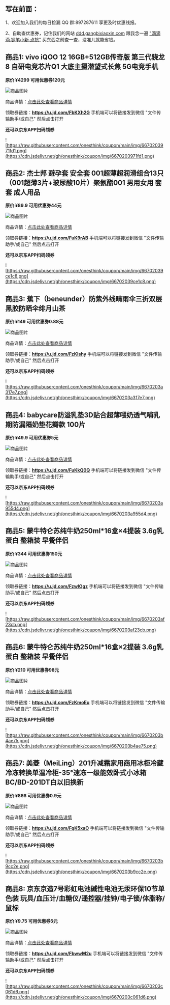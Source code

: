 ## 写在前面：

1、欢迎加入我们的每日捡漏 QQ 群:897287611 享更及时优惠线报。

2、自助查优惠券，记住我们的网站 [ddd.gangbixiaoxin.com](https://ddd.gangbixiaoxin.com) 跟我念一遍 ["滴滴滴.钢笔小新.点抗"](https://ddd.gangbixiaoxin.com) 买东西之前查一查，没准儿就能省钱。

## 商品1: vivo iQOO 12 16GB+512GB传奇版 第三代骁龙 8 自研电竞芯片Q1 大底主摄潜望式长焦 5G电竞手机

**原价 ¥4299 可用优惠券120元**

![商品图片](http://img14.360buyimg.com/n1/jfs/t1/229398/10/20812/75621/666d4fbdF86d8279c/85c0e019be9ec8aa.jpg)

商品详情：[点击此处查看商品详情](https://union-click.jd.com/jdc?e=1003156031&amp;p=JF8BAR8JK1olXwMLUlZYAU8fBl8IGloUWwYCXFhUAUonRzBQRQQlBENHFRxWFlVPRjtUBABAQlRcCEBdCUoWBW8IE10cVAcdDRsBVXsUczZtfQgQOWZGKjojbU8fQRx-XRtlUQoyVW5eCUsQCmkPHVIQbQdSVQ5cWEpHAl8IG2tGM9OJyYngqJ-IkLizv4yw0gYyVW5dDkseBGwNGl8VWAQBZF5VD3vArtfdkerA1b_WytaKsezCitPchdMlbTYBZF5cCUkXB2gJGVslbQYyV24DZkpEBW0JSAwUM1tLDBgIQU4UbWcPGl0SXAMDZFxcCUkVM184HBhmBEABKiE1di9uCjYIXCNRAnt7XSUDZkleUTRabjpLAVB4NjkmYxBjB18IKw)

领取券链接：**https://u.jd.com/FbKXh2G** 手机端可以将链接发到微信 "文件传输助手/或自己" 然后点击打开

**还可以京东APP扫码领券**

![https://raw.githubusercontent.com/onesthink/coupon/main/img/6670203971fd1.png](https://cdn.jsdelivr.net/gh/onesthink/coupon/img/6670203971fd1.png)

## 商品2: 杰士邦 避孕套 安全套 001超薄超润滑组合13只（001超薄3片+玻尿酸10片）聚氨酯001 男用女用 套套 成人用品

**原价 ¥89.9 可用优惠券44元**

![商品图片](http://img14.360buyimg.com/n1/jfs/t1/194975/35/44691/101637/666fae82F1631ec3f/85c360ef457232e8.jpg)

商品详情：[点击此处查看商品详情](https://union-click.jd.com/jdc?e=1003156031&amp;p=JF8BAR4JK1olXwMKVV5YCUMXBl8IGloUWAUDUFtVDkInRzBQRQQlBENHFRxWFlVPRjtUBABAQlRcCEBdCUoWBmwJH14dWw8dDRsBVXt1RWpwexx3NWZmLgQgfC1zV2Z7bV5lUQoyVW5eCUsQCmkPHVIQbQdSVQ5cWEpHAl8IG2tGM9Gu1YrPkpOklLqBh4-_0TYDZF5bCEIQAGoLE10XWQ4yVFZaOJy6u7qCqo6d5NKc3Inkr56ev7uWk2slbQUyVF9cCksTBG4KG2slXTYBZAAzCRgSVGgLHQ97AE9aEgVaT0N5C2kIGFsVXw4yVl9cCkknM18MGysTOUVQFRwFThseVw1URTpRL1BnVwwzChBNCxRTbAZ1CXFbHVcqXkwXM284)

领取券链接：**https://u.jd.com/FuK9rAB** 手机端可以将链接发到微信 "文件传输助手/或自己" 然后点击打开

**还可以京东APP扫码领券**

![https://raw.githubusercontent.com/onesthink/coupon/main/img/66702039ce1c8.png](https://cdn.jsdelivr.net/gh/onesthink/coupon/img/66702039ce1c8.png)

## 商品3: 蕉下（beneunder）防紫外线晴雨伞三折双层黑胶防晒伞绯月山茶

**原价 ¥149 可用优惠券0.88元**

![商品图片](http://img14.360buyimg.com/n1/jfs/t1/234618/10/20604/77467/666c6b53Fb9fa683a/6ef330967a5fc071.jpg)

商品详情：[点击此处查看商品详情](https://union-click.jd.com/jdc?e=1003156031&amp;p=JF8BARkJK1olXwMKVVhUC0MUBF8IGloUXAcEXFdYCkwnRzBQRQQlBENHFRxWFlVPRjtUBABAQlRcCEBdCUoWAm4OE1IQXwEdDRsBVXtMCzVqcgRVOGN_Uzc-VhtMdRhyQRBlUQoyVW5eCUsQCmkPHVIQbQdSVQ5cWEpHAl8IG2tDMwYDVV9cCUIXAGw4GmsVWwYLU11YCEwRAmsLK1sdWjbV-eaIgvrCi9bchdPC5KHX3eKJlsMnM18LK1sUXAQCUFlcCksnM284GGtLMwdRUl1YXEJEbTJBQx1DCVVcOlZbCEoUBWwBK1kUXAQAZG5tUy98BxdJRF0cOwZdE1s9aSBOSG8IGlJ3MwQGV1odXgoUUwRvXw1tDg8AXG5dOA)

领取券链接：**https://u.jd.com/FzKlshy** 手机端可以将链接发到微信 "文件传输助手/或自己" 然后点击打开

**还可以京东APP扫码领券**

![https://raw.githubusercontent.com/onesthink/coupon/main/img/6670203a317e7.png](https://cdn.jsdelivr.net/gh/onesthink/coupon/img/6670203a317e7.png)

## 商品4: babycare防溢乳垫3D贴合超薄喂奶透气哺乳期防漏隔奶垫花瓣款 100片

**原价 ¥49.9 可用优惠券5元**

![商品图片](http://img14.360buyimg.com/n1/jfs/t1/235040/17/19965/58262/666fccb7F3a14594a/de6ee2852d7d232a.jpg)

商品详情：[点击此处查看商品详情](https://union-click.jd.com/jdc?e=1003156031&amp;p=JF8BAR4JK1olXwMLXFhcDEkTBV8IGloUXAcKU19UCkonRzBQRQQlBENHFRxWFlVPRjtUBABAQlRcCEBdCUoWAm4AHFocXwcdDRsBVXt-eWlOZwlMGWNmFAJUDwJEShljbV1lUQoyVW5eCUsQCmkPHVIQbQdSVQ5cWEpHAl8IG2tXM1VSBxYPWAhDbbi3go-d0zYDZF5bCEIQAGoKGlscWAIyVFZaOJy6u7qCqo6d5NKc3Inkr56ev7uWk2slbQUyVF9cCksTBG4KG2slXTYBZAAzCRgRAW8NHFh7AE9aEgUNWkp5C2gIG1kVVQYyVl9cCkknM19VcFlVDWBVJBs0cRtPQC5RfQYdJEF9EV4zChcefmZsEj9DVW8GKlklbA90M284)

领取券链接：**https://u.jd.com/FuKkQ0Q** 手机端可以将链接发到微信 "文件传输助手/或自己" 然后点击打开

**还可以京东APP扫码领券**

![https://raw.githubusercontent.com/onesthink/coupon/main/img/6670203a955d4.png](https://cdn.jsdelivr.net/gh/onesthink/coupon/img/6670203a955d4.png)

## 商品5: 蒙牛特仑苏纯牛奶250ml*16盒×4提装 3.6g乳蛋白 整箱装 早餐伴侣

**原价 ¥344 可用优惠券150元**

![商品图片](http://img14.360buyimg.com/n1/jfs/t1/173462/31/47041/211420/664564c7Fcccab147/525eb9f54a054f63.jpg)

商品详情：[点击此处查看商品详情](https://union-click.jd.com/jdc?e=1003156031&amp;p=JF8BARkJK1olXwMKVFpbCEoQBV8IGloVXgUDV1hbAUInRzBQRQQlBENHFRxWFlVPRjtUBABAQlRcCEBdCUoXAGwJGF0TVA8dDRsBVXsVWDNVHhN2HmVcBCw1CVEUWG5qbwxTUQoyVW5eCUsQCmkPHVIQbQdSVQ5cWEpHAl8IG2tDMwYDVV9cCE4eAm04GmsVWwYLU11YCkoSBWYLK1sdWjbV-eaIgvrCi9bchdPC5KHX3eKJlsMnM18LK1sUXAQCUFlcCksnM284GGtLMwdRUlxcWxwVbTJBQx1OD1tbOlZaCEoQAm0JK1kUXAQAZG5tfjNeVjNMcgdMLWMAVgsaQTJSUQp3clIQMwRwMyUjTQNeeRlXQxgSP2BgVm5dOA)

领取券链接：**https://u.jd.com/FzwIOgz** 手机端可以将链接发到微信 "文件传输助手/或自己" 然后点击打开

**还可以京东APP扫码领券**

![https://raw.githubusercontent.com/onesthink/coupon/main/img/6670203af23cb.png](https://cdn.jsdelivr.net/gh/onesthink/coupon/img/6670203af23cb.png)

## 商品6: 蒙牛特仑苏纯牛奶250ml*16盒×2提装 3.6g乳蛋白 整箱装 早餐伴侣

**原价 ¥210 可用优惠券98元**

![商品图片](http://img14.360buyimg.com/n1/jfs/t1/167467/22/34396/152525/65bc55f0Fedf02a15/3bc4f2b2c5ba045d.jpg)

商品详情：[点击此处查看商品详情](https://union-click.jd.com/jdc?e=1003156031&amp;p=JF8BARkJK1olXwMKVFpbDEseC18IGloVXQAGUV9eAU4nRzBQRQQlBENHFRxWFlVPRjtUBABAQlRcCEBdCUoXA2kMHloWVAMdDRsBVXsVUxdKT0VdAGVANgUODD1xSG9uAQ5DUQoyVW5eCUsQCmkPHVIQbQdSVQ5cWEpHAl8IG2tDMwYDVV9cCE4eAm04GmsVWwYLU11YCkoRA2gMK1sdWjbV-eaIgvrCi9bchdPC5KHX3eKJlsMnM18LK1sUXAQCUFlcCksnM284GGtLMwdRXF5fDB4QbTJBQx1OCVFBOlZbCU8VBWYIK1kUXAQAZG5tTBQTA2gIW15RPH4DCz1ebiJPXRd_ejARMwRVAigWTwtRVSl2YFthHVxlI25dOA)

领取券链接：**https://u.jd.com/FzKmoEu** 手机端可以将链接发到微信 "文件传输助手/或自己" 然后点击打开

**还可以京东APP扫码领券**

![https://raw.githubusercontent.com/onesthink/coupon/main/img/6670203b4ae75.png](https://cdn.jsdelivr.net/gh/onesthink/coupon/img/6670203b4ae75.png)

## 商品7: 美菱（MeiLing）201升减霜家用商用冰柜冷藏冷冻转换单温冷柜-35°速冻一级能效卧式小冰箱BC/BD-201DT白以旧换新

**原价 ¥866 可用优惠券0.9元**

![商品图片](http://img14.360buyimg.com/n1/jfs/t1/163911/24/26530/183343/666fb220Fcefba900/fc09d9b1f8eed832.jpg)

商品详情：[点击此处查看商品详情](https://union-click.jd.com/jdc?e=1003156031&amp;p=JF8BARkJK1olXwMLXFhcCUwRA18IGloUWwcGV1lZD0wnRzBQRQQlBENHFRxWFlVPRjtUBABAQlRcCEBdCUoWBW4MGFwRWgEdDRsBVXtLRzJcUhoQOmV5UyxdVkwVVTkPHj5DUQoyVW5eCUsQCmkPHVIQbQdSVQ5cWEpHAl8IG2tDMwYDVV9cCUofAWk4GmsVWwYLU11YCkoeB28OK1sdWjbV-eaIgvrCi9bchdPC5KHX3eKJlsMnM18LK1sUXAQCUFlcCksnM284GGtLMwdRXVkJDEtAbTJBQx1OCl8GOlZaCEoVCmYKK1kUXAQAZG5tVSAVQz9uTCtQNH9SIT0nAANKC25BeQscMwReXSNUbEJzVWdhHyV8W0BnN25dOA)

领取券链接：**https://u.jd.com/FqK5xaO** 手机端可以将链接发到微信 "文件传输助手/或自己" 然后点击打开

**还可以京东APP扫码领券**

![https://raw.githubusercontent.com/onesthink/coupon/main/img/6670203b9cc2e.png](https://cdn.jsdelivr.net/gh/onesthink/coupon/img/6670203b9cc2e.png)

## 商品8: 京东京造7号彩虹电池碱性电池无汞环保10节单色装 玩具/血压计/血糖仪/遥控器/挂钟/电子锁/体脂称/鼠标

**原价 ¥9.75 可用优惠券5元**

![商品图片](http://img14.360buyimg.com/n1/jfs/t1/160169/36/42529/114314/66569660F9436ecd9/f5c4c4b8bc8655a5.jpg)

商品详情：[点击此处查看商品详情](https://union-click.jd.com/jdc?e=1003156031&amp;p=JF8BARkJK1olXwMKVVhVCUwTA18IGloUWgAKUl9YAUMnRzBQRQQlBENHFRxWFlVPRjtUBABAQlRcCEBdCUoWBGkAHVoQVA4dDRsBVXtvZTN9WztmK2UDVwUHfR1TfixOQDlTUQoyVW5eCUsQCmkPHVIQbQdSVQ5cWEpHAl8IG2tDMwYDVV9cAEwQAmw4GmsVWwYLU11YCksWC24PK1sdWjbV-eaIgvrCi9bchdPC5KHX3eKJlsMnM18LK1sUXAQCUFlcCksnM284GGtLMwdRUlxcWxwUbTJBQx1OBFVUOlZaCUMVAmgNK1kUXAQAZG5tUDlzQAl3YyFLP25hVzcgTwtfYjdQGCkQMwRXA1s4QwlNUA1pSQUWPHVgC25dOA)

领取券链接：**https://u.jd.com/FbwwM2u** 手机端可以将链接发到微信 "文件传输助手/或自己" 然后点击打开

**还可以京东APP扫码领券**

![https://raw.githubusercontent.com/onesthink/coupon/main/img/6670203c061d6.png](https://cdn.jsdelivr.net/gh/onesthink/coupon/img/6670203c061d6.png)

